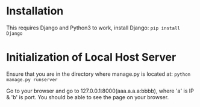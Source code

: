 # Installation

This requires Django and Python3 to work, install Django:
```pip install Django```

# Initialization of Local Host Server
Ensure that you are in the directory where manage.py is located at:
```python manage.py runserver```

Go to your browser and go to 127.0.0.1:8000(aaa.a.a.a:bbbb), where 'a' is IP & 'b' is port.
You should be able to see the page on your browser.
